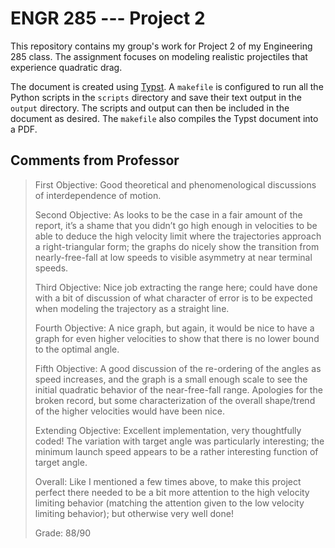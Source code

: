# ENGR 285 --- Project 2

This repository contains my group's work for Project 2 of my Engineering 285 class.
The assignment focuses on modeling realistic projectiles that experience quadratic drag.

The document is created using [Typst](https://typst.app/).
A `makefile` is configured to run all the Python scripts in the `scripts` directory and save their text output in the `output` directory.
The scripts and output can then be included in the document as desired.
The `makefile` also compiles the Typst document into a PDF.

## Comments from Professor

> First Objective:
> Good theoretical and phenomenological discussions of interdependence of motion.
> 
> Second Objective:
> As looks to be the case in a fair amount of the report, it’s a shame that you didn’t go high enough in velocities to be able to deduce the high velocity limit where the trajectories approach a right-triangular form; the graphs do nicely show the transition from nearly-free-fall at low speeds to visible asymmetry at near terminal speeds.
> 
> Third Objective:
> Nice job extracting the range here; could have done with a bit of discussion of what character of error is to be expected when modeling the trajectory as a straight line.
> 
> Fourth Objective:
> A nice graph, but again, it would be nice to have a graph for even higher velocities to show that there is no lower bound to the optimal angle.
> 
> Fifth Objective:
> A good discussion of the re-ordering of the angles as speed increases, and the graph is a small enough scale to see the initial quadratic behavior of the near-free-fall range.
> Apologies for the broken record, but some characterization of the overall shape/trend of the higher velocities would have been nice.
> 
> Extending Objective:
> Excellent implementation, very thoughtfully coded!
> The variation with target angle was particularly interesting; the minimum launch speed appears to be a rather interesting function of target angle.
> 
> Overall:
> Like I mentioned a few times above, to make this project perfect there needed to be a bit more attention to the high velocity limiting behavior (matching the attention given to the low velocity limiting behavior); but otherwise very well done!
> 
> Grade: 88/90
